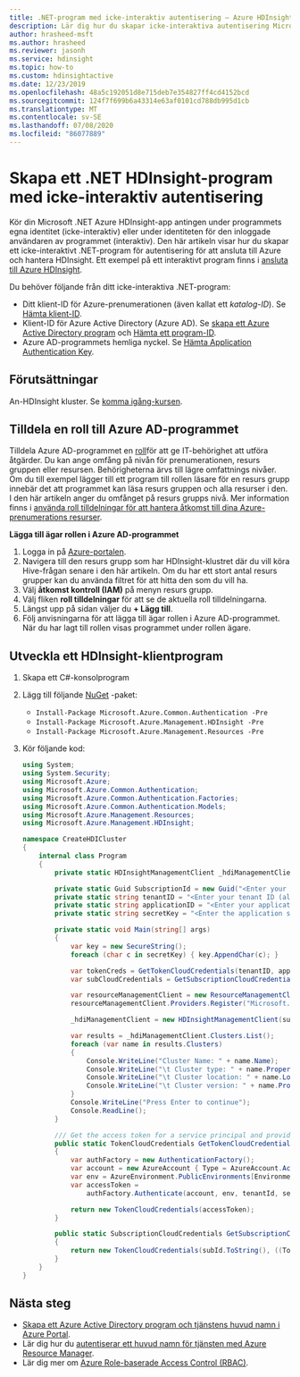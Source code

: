 ```yaml
---
title: .NET-program med icke-interaktiv autentisering – Azure HDInsight
description: Lär dig hur du skapar icke-interaktiva autentisering Microsoft .NET program i Azure HDInsight.
author: hrasheed-msft
ms.author: hrasheed
ms.reviewer: jasonh
ms.service: hdinsight
ms.topic: how-to
ms.custom: hdinsightactive
ms.date: 12/23/2019
ms.openlocfilehash: 48a5c192051d8e715deb7e354827ff4cd4152bcd
ms.sourcegitcommit: 124f7f699b6a43314e63af0101cd788db995d1cb
ms.translationtype: MT
ms.contentlocale: sv-SE
ms.lasthandoff: 07/08/2020
ms.locfileid: "86077889"
---
```

# <a name="create-a-non-interactive-authentication-net-hdinsight-application"></a>Skapa ett .NET HDInsight-program med icke-interaktiv autentisering

Kör din Microsoft .NET Azure HDInsight-app antingen under programmets egna identitet (icke-interaktiv) eller under identiteten för den inloggade användaren av programmet (interaktiv). Den här artikeln visar hur du skapar ett icke-interaktivt .NET-program för autentisering för att ansluta till Azure och hantera HDInsight. Ett exempel på ett interaktivt program finns i [ansluta till Azure HDInsight](hdinsight-administer-use-dotnet-sdk.md#connect-to-azure-hdinsight).

Du behöver följande från ditt icke-interaktiva .NET-program:

* Ditt klient-ID för Azure-prenumerationen (även kallat ett *katalog-ID*). Se [Hämta klient-ID](../active-directory/develop/howto-create-service-principal-portal.md#get-tenant-and-app-id-values-for-signing-in).
* Klient-ID för Azure Active Directory (Azure AD). Se [skapa ett Azure Active Directory program](../active-directory/develop/howto-create-service-principal-portal.md#register-an-application-with-azure-ad-and-create-a-service-principal) och [Hämta ett program-ID](../active-directory/develop/howto-create-service-principal-portal.md#get-tenant-and-app-id-values-for-signing-in).
* Azure AD-programmets hemliga nyckel. Se [Hämta Application Authentication Key](../active-directory/develop/howto-create-service-principal-portal.md#get-tenant-and-app-id-values-for-signing-in).

## <a name="prerequisites"></a>Förutsättningar

An-HDInsight kluster. Se [komma igång-kursen](hadoop/apache-hadoop-linux-tutorial-get-started.md).

## <a name="assign-a-role-to-the-azure-ad-application"></a>Tilldela en roll till Azure AD-programmet

Tilldela Azure AD-programmet en [roll](../role-based-access-control/built-in-roles.md)för att ge IT-behörighet att utföra åtgärder. Du kan ange omfång på nivån för prenumerationen, resurs gruppen eller resursen. Behörigheterna ärvs till lägre omfattnings nivåer. Om du till exempel lägger till ett program till rollen läsare för en resurs grupp innebär det att programmet kan läsa resurs gruppen och alla resurser i den. I den här artikeln anger du omfånget på resurs grupps nivå. Mer information finns i [använda roll tilldelningar för att hantera åtkomst till dina Azure-prenumerations resurser](../role-based-access-control/role-assignments-portal.md).

**Lägga till ägar rollen i Azure AD-programmet**

1. Logga in på [Azure-portalen](https://portal.azure.com).
1. Navigera till den resurs grupp som har HDInsight-klustret där du vill köra Hive-frågan senare i den här artikeln. Om du har ett stort antal resurs grupper kan du använda filtret för att hitta den som du vill ha.
1. Välj **åtkomst kontroll (IAM)** på menyn resurs grupp.
1. Välj fliken **roll tilldelningar** för att se de aktuella roll tilldelningarna.
1. Längst upp på sidan väljer du **+ Lägg till**.
1. Följ anvisningarna för att lägga till ägar rollen i Azure AD-programmet. När du har lagt till rollen visas programmet under rollen ägare.

## <a name="develop-an-hdinsight-client-application"></a>Utveckla ett HDInsight-klientprogram

1. Skapa ett C#-konsolprogram
2. Lägg till följande [NuGet](https://www.nuget.org/) -paket:

    * `Install-Package Microsoft.Azure.Common.Authentication -Pre`
    * `Install-Package Microsoft.Azure.Management.HDInsight -Pre`
    * `Install-Package Microsoft.Azure.Management.Resources -Pre`

3. Kör följande kod:

    ```csharp
    using System;
    using System.Security;
    using Microsoft.Azure;
    using Microsoft.Azure.Common.Authentication;
    using Microsoft.Azure.Common.Authentication.Factories;
    using Microsoft.Azure.Common.Authentication.Models;
    using Microsoft.Azure.Management.Resources;
    using Microsoft.Azure.Management.HDInsight;
    
    namespace CreateHDICluster
    {
        internal class Program
        {
            private static HDInsightManagementClient _hdiManagementClient;
    
            private static Guid SubscriptionId = new Guid("<Enter your Azure subscription ID>");
            private static string tenantID = "<Enter your tenant ID (also called directory ID)>";
            private static string applicationID = "<Enter your application ID>";
            private static string secretKey = "<Enter the application secret key>";
    
            private static void Main(string[] args)
            {
                var key = new SecureString();
                foreach (char c in secretKey) { key.AppendChar(c); }
    
                var tokenCreds = GetTokenCloudCredentials(tenantID, applicationID, key);
                var subCloudCredentials = GetSubscriptionCloudCredentials(tokenCreds, SubscriptionId);
    
                var resourceManagementClient = new ResourceManagementClient(subCloudCredentials);
                resourceManagementClient.Providers.Register("Microsoft.HDInsight");
    
                _hdiManagementClient = new HDInsightManagementClient(subCloudCredentials);
    
                var results = _hdiManagementClient.Clusters.List();
                foreach (var name in results.Clusters)
                {
                    Console.WriteLine("Cluster Name: " + name.Name);
                    Console.WriteLine("\t Cluster type: " + name.Properties.ClusterDefinition.ClusterType);
                    Console.WriteLine("\t Cluster location: " + name.Location);
                    Console.WriteLine("\t Cluster version: " + name.Properties.ClusterVersion);
                }
                Console.WriteLine("Press Enter to continue");
                Console.ReadLine();
            }
    
            /// Get the access token for a service principal and provided key.          
            public static TokenCloudCredentials GetTokenCloudCredentials(string tenantId, string clientId, SecureString secretKey)
            {
                var authFactory = new AuthenticationFactory();
                var account = new AzureAccount { Type = AzureAccount.AccountType.ServicePrincipal, Id = clientId };
                var env = AzureEnvironment.PublicEnvironments[EnvironmentName.AzureCloud];
                var accessToken =
                    authFactory.Authenticate(account, env, tenantId, secretKey, ShowDialog.Never).AccessToken;
    
                return new TokenCloudCredentials(accessToken);
            }
    
            public static SubscriptionCloudCredentials GetSubscriptionCloudCredentials(SubscriptionCloudCredentials creds, Guid subId)
            {
                return new TokenCloudCredentials(subId.ToString(), ((TokenCloudCredentials)creds).Token);
            }
        }
    }
    ```

## <a name="next-steps"></a>Nästa steg

* [Skapa ett Azure Active Directory program och tjänstens huvud namn i Azure Portal](../active-directory/develop/howto-create-service-principal-portal.md).
* Lär dig hur du [autentiserar ett huvud namn för tjänsten med Azure Resource Manager](../active-directory/develop/howto-authenticate-service-principal-powershell.md).
* Lär dig mer om [Azure Role-baserade Access Control (RBAC)](../role-based-access-control/role-assignments-portal.md).
